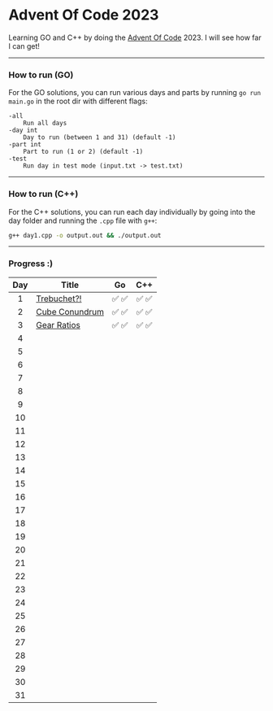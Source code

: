 # Advent Of Code 2023

Learning GO and C++ by doing the [Advent Of Code](https://adventofcode.com/2023/about) 2023. I will see how far I can get!

---

### How to run (GO)

For the GO solutions, you can run various days and parts by running `go run main.go` in the root dir with different flags:

```
-all
    Run all days
-day int
    Day to run (between 1 and 31) (default -1)
-part int
    Part to run (1 or 2) (default -1)
-test
    Run day in test mode (input.txt -> test.txt)
```

---

### How to run (C++)

For the C++ solutions, you can run each day individually by going into the day folder and running the `.cpp` file with `g++`:

```bash
g++ day1.cpp -o output.out && ./output.out
```

---

### Progress :)

| Day | Title                                                 |  Go   |  C++  |
| :-: | ----------------------------------------------------- | :---: | :---: |
|  1  | [Trebuchet?!](https://adventofcode.com/2023/day/1)    | ✅ ✅ | ✅ ✅ |
|  2  | [Cube Conundrum](https://adventofcode.com/2023/day/2) | ✅ ✅ | ✅ ✅ |
|  3  | [Gear Ratios](https://adventofcode.com/2023/day/3)    | ✅ ✅ | ✅ ✅ |
|  4  |                                                       |       |
|  5  |                                                       |       |
|  6  |                                                       |       |
|  7  |                                                       |       |
|  8  |                                                       |       |
|  9  |                                                       |       |
| 10  |                                                       |       |
| 11  |                                                       |       |
| 12  |                                                       |       |
| 13  |                                                       |       |
| 14  |                                                       |       |
| 15  |                                                       |       |
| 16  |                                                       |       |
| 17  |                                                       |       |
| 18  |                                                       |       |
| 19  |                                                       |       |
| 20  |                                                       |       |
| 21  |                                                       |       |
| 22  |                                                       |       |
| 23  |                                                       |       |
| 24  |                                                       |       |
| 25  |                                                       |       |
| 26  |                                                       |       |
| 27  |                                                       |       |
| 28  |                                                       |       |
| 29  |                                                       |       |
| 30  |                                                       |       |
| 31  |                                                       |       |
